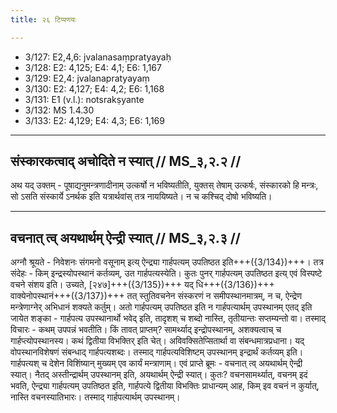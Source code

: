 ```yaml
---
title: २६ टिप्पणयः

---
```

- 3/127: E2,4,6: jvalanasaṃpratyayaḥ
- 3/128: E2: 4,125; E4: 4,1; E6: 1,167
- 3/129: E2,4: jvalanapratyayaṃ
- 3/130: E2: 4,127; E4: 4,2; E6: 1,168
- 3/131: E1 (v.l.): notsrakṣyante
- 3/132: MS 1.4.30
- 3/133: E2: 4,129; E4: 4,3; E6: 1,169

____________________________________________


## संस्कारकत्वाद् अचोदिते न स्यात् // MS_३,२.२ //

अथ यद् उक्तम् - पूषाद्यनुमन्त्रणादीनाम् उत्कर्षो न भविष्यतीति, युक्तस् तेषाम् उत्कर्षः, संस्कारको हि मन्त्रः, सो ऽसति संस्कार्ये ऽनर्थक इति यत्रार्थवांस् तत्र नाययिष्यते। न च कश्चिद् दोषो भविष्यति।


____________________________________________


## वचनात् त्व् अयथार्थम् ऐन्द्री स्यात् // MS_३,२.३ //

अग्नौ श्रूयते - निवेशनः संगमनो वसूनाम् इत्य् ऐन्द्र्या गार्हपत्यम् उपतिष्ठत इति+++({3/134})+++। तत्र संदेहः - किम् इन्द्रस्योपस्थानं कर्तव्यम्, उत गार्हपत्यस्येति। कुतः पुनर् गार्हपत्यम् उपतिष्ठत इत्य् एवं विस्पष्टे वचने संशय इति। उच्यते, [२४७]+++({3/135})+++ यद् धि+++({3/136})+++ वाक्येनोपस्थानं+++({3/137})+++ तत् स्तुतिवचनेन संस्करणं न समीपस्थानमात्रम्, न च, ऐन्द्रेण मन्त्रेणाग्नेर् अभिधानं शक्यते कर्तुम्। अतो गार्हपत्यम् उपतिष्ठत इति न गार्हपत्यार्थम् उपस्थानम् एतद् इति जायेत शङ्का - गार्हपत्य उपस्थानार्थो भवेद् इति, तादृशश् च शब्दो नास्ति, तृतीयान्तः सप्तम्यन्तो वा। तस्माद् विचारः - कथम् उपपन्नं भवतीति।
किं तावत् प्राप्तम्? सामर्थ्याद् इन्द्रोपस्थानम्, अशक्यत्वाच् च गार्हप्त्योपस्थानस्य। कथं द्वितीया विभक्तिर् इति चेत्। अविवक्सितेप्सितार्था वा संबन्धमात्रप्रधाना। यद् वोपस्थानविशेषणं संबन्धाद् गार्हपत्यशब्दः। तस्माद् गार्हपत्यविशिष्टम् उपस्थानम् इन्द्रार्थं कर्तव्यम् इति। गार्हपत्यश् च देशेन विशिंष्यान् मुख्यम् एव कार्यं मन्त्राणाम्।
एवं प्राप्ते ब्रूमः - वचनात् त्व् अयथार्थम् ऐन्द्री स्यात्। नैतद् अस्तीन्द्रार्थम् उपस्थानम् इति, अयथार्थम् ऐन्द्री स्यात्। कुतः? वचनसामर्थ्यात्, वचनम् इदं भवति, ऐन्द्र्या गार्हपत्यम् उपतिष्ठत इति, गार्हपत्ये द्वितीया विभक्तिः प्राधान्यम् आह, किम् इव वचनं न कुर्यात्, नास्ति वचनस्यातिभारः। तस्माद् गार्हपत्यार्थम् उपस्थानम्।
